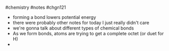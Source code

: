 #chemistry #notes #chgn121

- forming a bond lowers potential energy
- there were probably other notes for today I just really didn't care
- we're gonna talk about different types of chemical bonds
- As we form bonds, atoms are trying to get a complete octet (or duet for H)
- 